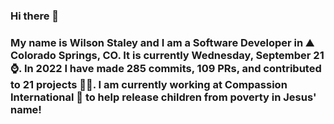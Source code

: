 ### Hi there 👋

### My name is Wilson Staley and I am a Software Developer in ⛰ Colorado Springs, CO.  It is currently Wednesday, September 21 ⌚. In 2022 I have made 285 commits, 109 PRs, and contributed to 21 projects 👨‍💻. I am currently working at Compassion International 🏢 to help release children from poverty in Jesus' name!